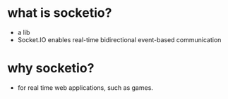 # what is socketio?

* a lib
* Socket.IO enables real-time bidirectional event-based communication



# why socketio?

* for real time web applications, such as games.